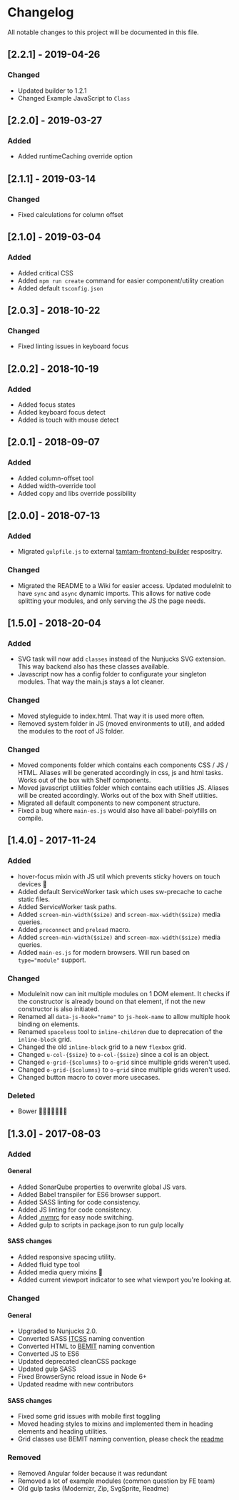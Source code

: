 # Changelog

All notable changes to this project will be documented in this file.

## [2.2.1] - 2019-04-26

### Changed

- Updated builder to 1.2.1
- Changed Example JavaScript to `Class`

## [2.2.0] - 2019-03-27

### Added

- Added runtimeCaching override option

## [2.1.1] - 2019-03-14

### Changed

- Fixed calculations for column offset

## [2.1.0] - 2019-03-04

### Added

- Added critical CSS
- Added `npm run create` command for easier component/utility creation
- Added default `tsconfig.json`

## [2.0.3] - 2018-10-22

### Changed

- Fixed linting issues in keyboard focus

## [2.0.2] - 2018-10-19

### Added

- Added focus states
- Added keyboard focus detect
- Added is touch with mouse detect

## [2.0.1] - 2018-09-07

### Added

- Added column-offset tool
- Added width-override tool
- Added copy and libs override possibility

## [2.0.0] - 2018-07-13

### Added

- Migrated `gulpfile.js` to external [tamtam-frontend-builder](https://bitbucket.org/tamtam-nl/tamtam-frontend-builder/) respositry.

### Changed

- Migrated the README to a Wiki for easier access.
  Updated moduleInit to have `sync` and `async` dynamic imports. This allows for native code splitting your modules, and only serving the JS the page needs.

## [1.5.0] - 2018-20-04

### Added

- SVG task will now add `classes` instead of the Nunjucks SVG extension. This way backend also has these classes available.
- Javascript now has a config folder to configurate your singleton modules. That way the main.js stays a lot cleaner.

### Changed

- Moved styleguide to index.html. That way it is used more often.
- Removed system folder in JS (moved environments to util), and added the modules to the root of JS folder.

### Changed

- Moved components folder which contains each components CSS / JS / HTML. Aliases will be generated accordingly in css, js and html tasks. Works out of the box with Shelf components.
- Moved javascript utilities folder which contains each utilities JS. Aliases will be created accordingly. Works out of the box with Shelf utilities.
- Migrated all default components to new component structure.
- Fixed a bug where `main-es.js` would also have all babel-polyfills on compile.

## [1.4.0] - 2017-11-24

### Added

- hover-focus mixin with JS util which prevents sticky hovers on touch devices 📱
- Added default ServiceWorker task which uses sw-precache to cache static files.
- Added ServiceWorker task paths.
- Added `screen-min-width($size)` and `screen-max-width($size)` media queries.
- Added `preconnect` and `preload` macro.
- Added `screen-min-width($size)` and `screen-max-width($size)` media queries.
- Added `main-es.js` for modern browsers. Will run based on `type="module"` support.

### Changed

- ModuleInit now can init multiple modules on 1 DOM element. It checks if the constructor is already bound on that element, if not the new constructor is also initiated.
- Renamed all `data-js-hook="name"` to `js-hook-name` to allow multiple hook binding on elements.
- Renamed `spaceless` tool to `inline-children` due to deprecation of the `inline-block` grid.
- Changed the old `inline-block` grid to a new `flexbox` grid.
- Changed `u-col-{$size}` to `o-col-{$size}` since a col is an object.
- Changed `o-grid-{$columns}` to `o-grid` since multiple grids weren't used.
- Changed `o-grid-{$columns}` to `o-grid` since multiple grids weren't used.
- Changed button macro to cover more usecases.

### Deleted

- Bower 🎉🎉🎉🎉🎉🎉🎉

## [1.3.0] - 2017-08-03

### Added

#### General

- Added SonarQube properties to overwrite global JS vars.
- Added Babel transpiler for ES6 browser support.
- Added SASS linting for code consistency.
- Added JS linting for code consistency.
- Added [.nvmrc](https://github.com/creationix/nvm) for easy node switching.
- Added gulp to scripts in package.json to run gulp locally

#### SASS changes

- Added responsive spacing utility.
- Added fluid type tool
- Added media query mixins 🙌
- Added current viewport indicator to see what viewport you're looking at.

### Changed

#### General

- Upgraded to Nunjucks 2.0.
- Converted SASS [ITCSS](https://www.xfive.co/blog/itcss-scalable-maintainable-css-architecture/) naming convention
- Converted HTML to [BEMIT](https://csswizardry.com/2015/08/bemit-taking-the-bem-naming-convention-a-step-further/) naming convention
- Converted JS to ES6
- Updated deprecated cleanCSS package
- Updated gulp SASS
- Fixed BrowserSync reload issue in Node 6+
- Updated readme with new contributors

#### SASS changes

- Fixed some grid issues with mobile first toggling
- Moved heading styles to mixins and implemented them in heading elements and heading utilities.
- Grid classes use BEMIT naming convention, please check the [readme](https://bitbucket.org/tamtam-nl/tamtam-frontend-setup/overview#markdown-header-usage)

### Removed

- Removed Angular folder because it was redundant
- Removed a lot of example modules (common question by FE team)
- Old gulp tasks (Modernizr, Zip, SvgSprite, Readme)
